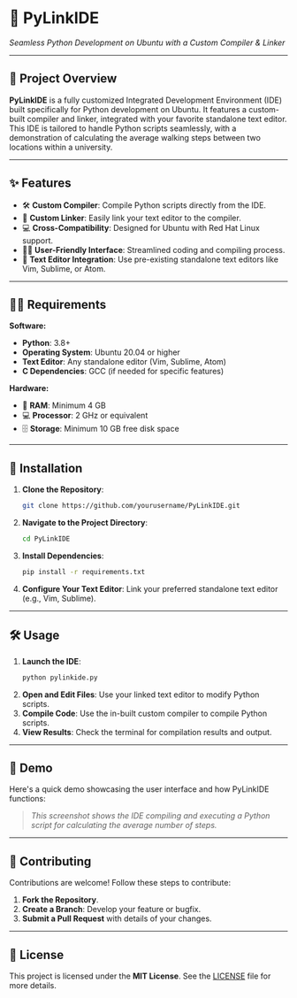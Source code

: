 # 🌟 **PyLinkIDE**  
*Seamless Python Development on Ubuntu with a Custom Compiler & Linker*

---

## 📜 **Project Overview**
**PyLinkIDE** is a fully customized Integrated Development Environment (IDE) built specifically for Python development on Ubuntu. It features a custom-built compiler and linker, integrated with your favorite standalone text editor. This IDE is tailored to handle Python scripts seamlessly, with a demonstration of calculating the average walking steps between two locations within a university.

---

## ✨ **Features**
- 🛠️ **Custom Compiler**: Compile Python scripts directly from the IDE.
- 🔗 **Custom Linker**: Easily link your text editor to the compiler.
- 💻 **Cross-Compatibility**: Designed for Ubuntu with Red Hat Linux support.
- 🧑‍💻 **User-Friendly Interface**: Streamlined coding and compiling process.
- 📁 **Text Editor Integration**: Use pre-existing standalone text editors like Vim, Sublime, or Atom.

---

## 🧑‍💻 **Requirements**
**Software:**
- **Python**: 3.8+
- **Operating System**: Ubuntu 20.04 or higher
- **Text Editor**: Any standalone editor (Vim, Sublime, Atom)
- **C Dependencies**: GCC (if needed for specific features)

**Hardware:**
- 💾 **RAM**: Minimum 4 GB
- 💻 **Processor**: 2 GHz or equivalent
- 🗄️ **Storage**: Minimum 10 GB free disk space

---

## 🚀 **Installation**
1. **Clone the Repository**:
   ```bash
   git clone https://github.com/yourusername/PyLinkIDE.git
   ```
2. **Navigate to the Project Directory**:
   ```bash
   cd PyLinkIDE
   ```
3. **Install Dependencies**:
   ```bash
   pip install -r requirements.txt
   ```
4. **Configure Your Text Editor**:
   Link your preferred standalone text editor (e.g., Vim, Sublime).

---

## 🛠️ **Usage**
1. **Launch the IDE**:
   ```bash
   python pylinkide.py
   ```
2. **Open and Edit Files**: Use your linked text editor to modify Python scripts.
3. **Compile Code**: Use the in-built custom compiler to compile Python scripts.
4. **View Results**: Check the terminal for compilation results and output.

---

## 🎥 **Demo**
Here's a quick demo showcasing the user interface and how PyLinkIDE functions:

> *This screenshot shows the IDE compiling and executing a Python script for calculating the average number of steps.*

---

## 🤝 **Contributing**
Contributions are welcome! Follow these steps to contribute:
1. **Fork the Repository**.
2. **Create a Branch**: Develop your feature or bugfix.
3. **Submit a Pull Request** with details of your changes.

---

## 📄 **License**
This project is licensed under the **MIT License**. See the [LICENSE](LICENSE) file for more details.
